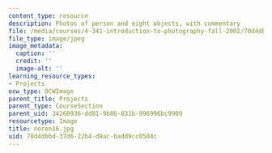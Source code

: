 ```yaml
---
content_type: resource
description: Photos of person and eight objects, with commentary
file: /media/courses/4-341-introduction-to-photography-fall-2002/70d4dbbd37d622b4d9acbadd9cc0504c_noren16.jpg
file_type: image/jpeg
image_metadata:
  caption: ''
  credit: ''
  image-alt: ''
learning_resource_types:
- Projects
ocw_type: OCWImage
parent_title: Projects
parent_type: CourseSection
parent_uid: 34260936-dd81-9b86-831b-996996bc9909
resourcetype: Image
title: noren16.jpg
uid: 70d4dbbd-37d6-22b4-d9ac-badd9cc0504c
---
```

